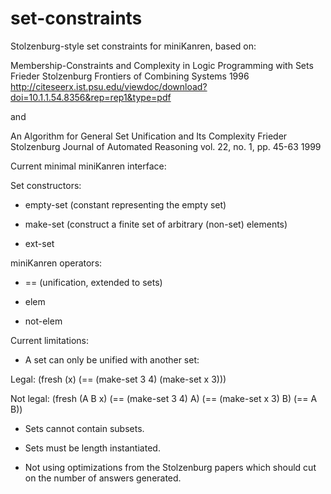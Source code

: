 set-constraints
===============

Stolzenburg-style set constraints for miniKanren, based on:

Membership-Constraints and Complexity in Logic Programming with Sets
Frieder Stolzenburg
Frontiers of Combining Systems
1996
http://citeseerx.ist.psu.edu/viewdoc/download?doi=10.1.1.54.8356&rep=rep1&type=pdf

and

An Algorithm for General Set Unification and Its Complexity
Frieder Stolzenburg
Journal of Automated Reasoning
vol. 22, no. 1, pp. 45-63
1999



Current minimal miniKanren interface:

Set constructors:

* empty-set (constant representing the empty set)

* make-set (construct a finite set of arbitrary (non-set) elements)

* ext-set


miniKanren operators:

* == (unification, extended to sets)

* elem

* not-elem


Current limitations:

* A set can only be unified with another set:

Legal: (fresh (x) (== (make-set 3 4) (make-set x 3)))

Not legal: (fresh (A B x) (== (make-set 3 4) A) (== (make-set x 3) B) (== A B))

* Sets cannot contain subsets.

* Sets must be length instantiated.

* Not using optimizations from the Stolzenburg papers which should cut on the number of answers generated.